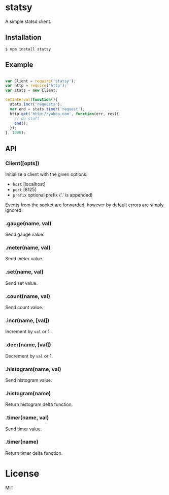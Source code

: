 
# statsy

  A simple statsd client.

## Installation

```
$ npm install statsy
```

## Example

```js

var Client = require('statsy');
var http = require('http');
var stats = new Client;

setInterval(function(){
  stats.incr('requests');
  var end = stats.timer('request');
  http.get('http://yahoo.com', function(err, res){
    // do stuff
    end();
  });
}, 1000);

```

## API

### Client([opts])

 Initialize a client with the given options:

 - `host` [localhost]
 - `port` [8125]
 - `prefix` optional prefix ('.' is appended)

Events from the socket are forwarded, however by default
 errors are simply ignored.

### .gauge(name, val)

  Send gauge value.

### .meter(name, val)

  Send meter value.

### .set(name, val)

  Send set value.

### .count(name, val)

  Send count value.

### .incr(name, [val])

  Increment by `val` or 1.

### .decr(name, [val])

  Decrement by `val` or 1.

### .histogram(name, val)

 Send histogram value.

### .histogram(name)

 Return histogram delta function.

### .timer(name, val)

 Send timer value.

### .timer(name)

 Return timer delta function.

# License

  MIT